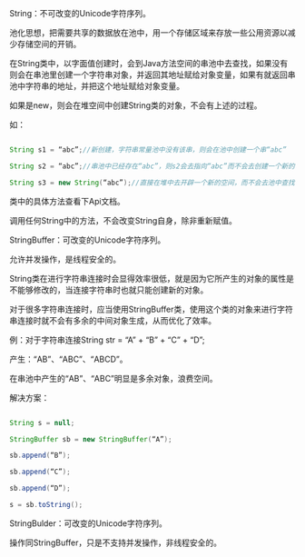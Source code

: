String：不可改变的Unicode字符序列。
池化思想，把需要共享的数据放在池中，用一个存储区域来存放一些公用资源以减少存储空间的开销。
在String类中，以字面值创建时，会到Java方法空间的串池中去查找，如果没有则会在串池里创建一个字符串对象，并返回其地址赋给对象变量，如果有就返回串池中字符串的地址，并把这个地址赋给对象变量。
如果是new，则会在堆空间中创建String类的对象，不会有上述的过程。
如：
```java  
String s1 = “abc”;//新创建，字符串常量池中没有该串，则会在池中创建一个串“abc”
String s2 = “abc”;//串池中已经存在“abc”，则s2会去指向“abc”而不会去创建一个新的
String s3 = new String(“abc”);//直接在堆中去开辟一个新的空间，而不会去池中查找
```
类中的具体方法查看下Api文档。
调用任何String中的方法，不会改变String自身，除非重新赋值。
StringBuffer：可改变的Unicode字符序列。
允许并发操作，是线程安全的。
String类在进行字符串连接时会显得效率很低，就是因为它所产生的对象的属性是不能够修改的，当连接字符串时也就只能创建新的对象。
对于很多字符串连接时，应当使用StringBuffer类，使用这个类的对象来进行字符串连接时就不会有多余的中间对象生成，从而优化了效率。
例：对于字符串连接String str = “A” + “B” + “C” + “D”;
产生：“AB”、“ABC”、“ABCD”。
在串池中产生的“AB”、“ABC”明显是多余对象，浪费空间。
解决方案：
```java  
String s = null;
StringBuffer sb = new StringBuffer(“A”);
sb.append(“B”);
sb.append(“C”);
sb.append(“D”);
s = sb.toString();
```
StringBulder：可改变的Unicode字符序列。
操作同StringBuffer，只是不支持并发操作，非线程安全的。